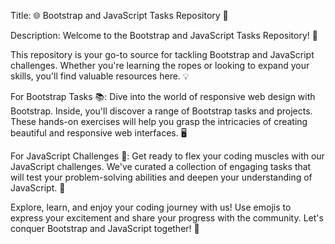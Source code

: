 Title: 🌐 Bootstrap and JavaScript Tasks Repository 🚀

Description: Welcome to the Bootstrap and JavaScript Tasks Repository! 🎉

This repository is your go-to source for tackling Bootstrap and JavaScript challenges. Whether you're learning the ropes or looking to expand your skills, you'll find valuable resources here. 💡

For Bootstrap Tasks 📚: Dive into the world of responsive web design with Bootstrap. Inside, you'll discover a range of Bootstrap tasks and projects. These hands-on exercises will help you grasp the intricacies of creating beautiful and responsive web interfaces. 🖥️

For JavaScript Challenges 🧩: Get ready to flex your coding muscles with our JavaScript challenges. We've curated a collection of engaging tasks that will test your problem-solving abilities and deepen your understanding of JavaScript. 🚀

Explore, learn, and enjoy your coding journey with us! Use emojis to express your excitement and share your progress with the community. Let's conquer Bootstrap and JavaScript together! 🌟

